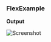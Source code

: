 ### **FlexExample**
**Output**


![Screenshot ](https://github.com/Vishnu-62/vac/assets/137435267/27f91942-df75-4d30-a585-c97bec04b998)
